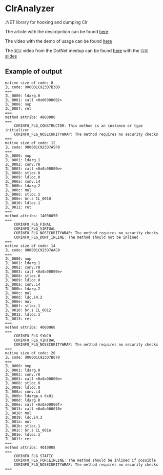 # ClrAnalyzer
.NET library for hooking and dumping Clr

The article with the descripntion can be found [here](https://github.com/GeorgePlotnikov/georgeplotnikov.github.io/blob/master/articles/just-in-time-hooking.md)

The video with the demo of usage can be found [here](https://www.youtube.com/watch?v=NqHGiBimD7I)

The :ru: video from the DotNet meetup can be found [here](https://youtu.be/39fOc4Jr8lE) with the :uk: [slides](https://speakerdeck.com/dotnetru/gieorghii-plotnikov-just-in-time-hooking)

## Example of output

```
native size of code: 8
IL code: 000001C923D7B380
===
IL_0000: ldarg.0
IL_0001: call <0x06000002>
IL_0006: nop
IL_0007: ret
===
method attribs: 4800000
===
	CORINFO_FLG_CONSTRUCTOR: This method is an instance or type initializer
	CORINFO_FLG_NOSECURITYWRAP: The method requires no security checks
===
native size of code: 12
IL code: 000001C923D7A5F0
===
IL_0000: nop
IL_0001: ldarg.1
IL_0002: conv.r8
IL_0003: call <0x0a00000e>
IL_0008: stloc.0
IL_0009: ldloc.0
IL_000a: conv.i4
IL_000b: ldarg.2
IL_000c: mul
IL_000d: stloc.1
IL_000e: br.s IL_0010
IL_0010: ldloc.1
IL_0011: ret
===
method attribs: 14000050
===
	CORINFO_FLG_FINAL
	CORINFO_FLG_VIRTUAL
	CORINFO_FLG_NOSECURITYWRAP: The method requires no security checks
	CORINFO_FLG_DONT_INLINE: The method should not be inlined
===
native size of code: 14
IL code: 000001C923D7AAC0
===
IL_0000: nop
IL_0001: ldarg.1
IL_0002: conv.r8
IL_0003: call <0x0a00000e>
IL_0008: stloc.0
IL_0009: ldloc.0
IL_000a: conv.i4
IL_000b: ldarg.2
IL_000c: mul
IL_000d: ldc.i4.2
IL_000e: mul
IL_000f: stloc.1
IL_0010: br.s IL_0012
IL_0012: ldloc.1
IL_0013: ret
===
method attribs: 4000060
===
	CORINFO_FLG_SYNCH
	CORINFO_FLG_VIRTUAL
	CORINFO_FLG_NOSECURITYWRAP: The method requires no security checks
===
native size of code: 20
IL code: 000001C923D7B070
===
IL_0000: nop
IL_0001: ldarg.0
IL_0002: conv.r8
IL_0003: call <0x0a00000e>
IL_0008: stloc.0
IL_0009: ldloc.0
IL_000a: conv.i4
IL_000b: ldarga.s 0x01
IL_000d: ldarg.0
IL_000e: call <0x0a00000f>
IL_0013: call <0x0a000010>
IL_0018: mul
IL_0019: ldc.i4.3
IL_001a: mul
IL_001b: stloc.1
IL_001c: br.s IL_001e
IL_001e: ldloc.1
IL_001f: ret
===
method attribs: 4010008
===
	CORINFO_FLG_STATIC
	CORINFO_FLG_FORCEINLINE: The method should be inlined if possible
	CORINFO_FLG_NOSECURITYWRAP: The method requires no security checks
===
```
